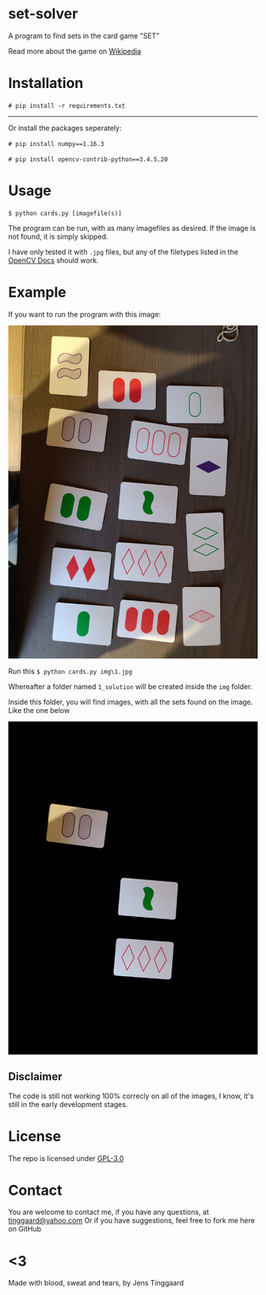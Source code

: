 # set-solver
A program to find sets in the card game "SET"

Read more about the game on [Wikipedia](https://en.wikipedia.org/wiki/Set_(card_game))


# Installation
`# pip install -r requirements.txt`

___

Or install the packages seperately:

`# pip install numpy==1.16.3`

`# pip install opencv-contrib-python==3.4.5.20`


# Usage
`$ python cards.py [imagefile(s)]`

The program can be run, with as many imagefiles as desired.
If the image is not found, it is simply skipped.

I have only tested it with `.jpg` files, but any of the filetypes listed in the [OpenCV Docs](https://docs.opencv.org/3.4.6/d4/da8/group__imgcodecs.html#ga288b8b3da0892bd651fce07b3bbd3a56) should work.


# Example
If you want to run the program with this image:

![Set1](/img/1.jpg "Example image")

Run this
`$ python cards.py img\1.jpg`

Whereafter a folder named `1_solution` will be created inside the `img` folder.

Inside this folder, you will find images, with all the sets found on the image. Like the one below

![Set1_sol1](/img/1_solution/set1.jpg "Example output")


## Disclaimer
The code is still not working 100% correcly on all of the images, I know, it's still in the early development stages.


# License
The repo is licensed under [GPL-3.0](/LICENSE)


# Contact
You are welcome to contact me, if you have any questions, at [tinggaard@yahoo.com](mailto:tinggaard@yahoo.com)
Or if you have suggestions, feel free to fork me here on GitHub


# <3
Made with blood, sweat and tears, by Jens Tinggaard